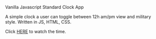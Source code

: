 Vanilla Javascript Standard Clock App

A simple clock a user can toggle between 12h am/pm view and military style. Written in JS, HTML, CSS.

Click [HERE](https://amitaysoffer.github.io/digital_clock_app/index.html) to watch the time.





